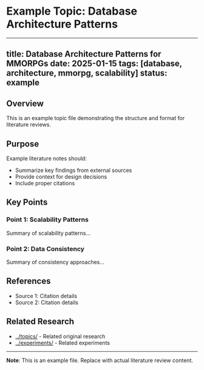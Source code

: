 # Example Topic: Database Architecture Patterns

---
title: Database Architecture Patterns for MMORPGs
date: 2025-01-15
tags: [database, architecture, mmorpg, scalability]
status: example
---

## Overview

This is an example topic file demonstrating the structure and format for literature reviews.

## Purpose

Example literature notes should:
- Summarize key findings from external sources
- Provide context for design decisions
- Include proper citations

## Key Points

### Point 1: Scalability Patterns

Summary of scalability patterns...

### Point 2: Data Consistency

Summary of consistency approaches...

## References

- Source 1: Citation details
- Source 2: Citation details

## Related Research

- [../topics/](../topics/) - Related original research
- [../experiments/](../experiments/) - Related experiments

---

**Note**: This is an example file. Replace with actual literature review content.
